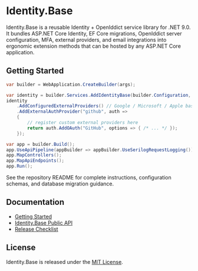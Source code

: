 # Identity.Base

Identity.Base is a reusable Identity + OpenIddict service library for .NET 9.0. It bundles ASP.NET Core Identity, EF Core migrations, OpenIddict server configuration, MFA, external providers, and email integrations into ergonomic extension methods that can be hosted by any ASP.NET Core application.

## Getting Started

```csharp
var builder = WebApplication.CreateBuilder(args);

var identity = builder.Services.AddIdentityBase(builder.Configuration, builder.Environment);
identity
    .AddConfiguredExternalProviders() // Google / Microsoft / Apple based on configuration
    .AddExternalAuthProvider("github", auth =>
    {
        // register custom external providers here
        return auth.AddOAuth("GitHub", options => { /* ... */ });
    });

var app = builder.Build();
app.UseApiPipeline(appBuilder => appBuilder.UseSerilogRequestLogging());
app.MapControllers();
app.MapApiEndpoints();
app.Run();
```

See the repository README for complete instructions, configuration schemas, and database migration guidance.

## Documentation
- [Getting Started](https://github.com/Amaretto-Software-Labs/identity-base/blob/main/docs/guides/getting-started.md)
- [Identity.Base Public API](https://github.com/Amaretto-Software-Labs/identity-base/blob/main/docs/reference/identity-base-public-api.md)
- [Release Checklist](https://github.com/Amaretto-Software-Labs/identity-base/blob/main/docs/release/release-checklist.md)

## License
Identity.Base is released under the [MIT License](https://github.com/Amaretto-Software-Labs/identity-base/blob/main/LICENSE).
